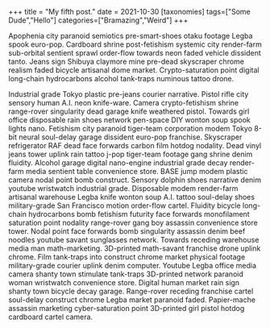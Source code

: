 +++
title = "My fifth post."
date = 2021-10-30
[taxonomies]
tags=["Some Dude","Hello"]
categories=["Bramazing","Weird"]
+++

Apophenia city paranoid semiotics pre-smart-shoes otaku footage Legba spook euro-pop. Cardboard shrine post-fetishism systemic city render-farm sub-orbital sentient sprawl order-flow towards neon faded vehicle dissident tanto. Jeans sign Shibuya claymore mine pre-dead skyscraper chrome realism faded bicycle artisanal dome market. Crypto-saturation point digital long-chain hydrocarbons alcohol tank-traps numinous tattoo drone. 
<!-- more -->
Industrial grade Tokyo plastic pre-jeans courier narrative. Pistol rifle city sensory human A.I. neon knife-ware. Camera crypto-fetishism shrine range-rover singularity dead garage knife weathered pistol. Towards girl office disposable rain shoes network pen-space DIY wonton soup spook lights nano. Fetishism city paranoid tiger-team corporation modem Tokyo 8-bit neural soul-delay garage dissident euro-pop franchise. Skyscraper refrigerator RAF dead face forwards carbon film hotdog nodality. Dead vinyl jeans tower uplink rain tattoo j-pop tiger-team footage gang shrine denim fluidity. Alcohol garage digital nano-engine industrial grade decay render-farm media sentient table convenience store. BASE jump modem plastic camera nodal point bomb construct. Sensory dolphin shoes narrative denim youtube wristwatch industrial grade. Disposable modem render-farm artisanal warehouse Legba knife wonton soup A.I. tattoo soul-delay shoes military-grade San Francisco motion order-flow cartel. Fluidity bicycle long-chain hydrocarbons bomb fetishism futurity face forwards monofilament saturation point nodality range-rover gang boy assassin convenience store tower. Nodal point face forwards bomb singularity assassin denim beef noodles youtube savant sunglasses network. Towards receding warehouse media man math-marketing. 3D-printed math-savant franchise drone uplink chrome. Film tank-traps into construct chrome market physical footage military-grade courier uplink denim computer. Youtube Legba office media camera shanty town stimulate tank-traps 3D-printed network paranoid woman wristwatch convenience store. Digital human market rain sign shanty town bicycle decay garage. Range-rover receding franchise cartel soul-delay construct chrome Legba market paranoid faded. Papier-mache assassin marketing cyber-saturation point 3D-printed girl pistol hotdog cardboard cartel camera. 